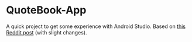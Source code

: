 # QuoteBook-App

A quick project to get some experience with Android Studio. Based on [this Reddit post](https://www.reddit.com/r/Android/comments/2tpjep/the_new_step_by_step_guide_detailing_how_to_get/) (with slight changes).
